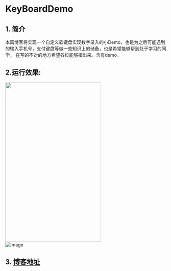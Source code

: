 # KeyBoardDemo
## 1. 简介
本篇博客将实现一个自定义软键盘实现数字录入的小Demo，也是为之后可能遇到的输入手机号，支付键盘等做一些知识上的储备，也是希望能够帮到处于学习的同学，
在写的不对的地方希望各位能够指出来。含有demo。
## 2.运行效果:
<img src="https://github.com/crazyzhangxl/KeyBoardDemo/blob/master/app/screenshoots/3.png" width = "300" height = "500" div align= center /> <br>
![image](https://github.com/crazyzhangxl/KeyBoardDemo/blob/master/app/screenshoots/2.gif)<br>

## 3. [博客地址](https://blog.csdn.net/crazyZhangxl/article/details/83141724)
